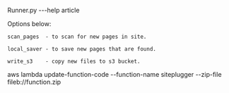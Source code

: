 Runner.py ---help article 
 
 Options below: 
 
 `scan_pages  - to scan for new pages in site.`
 
 `local_saver - to save new pages that are found.`
 
 `write_s3    - copy new files to s3 bucket.`
 
 
 aws lambda update-function-code --function-name siteplugger --zip-file fileb://function.zip